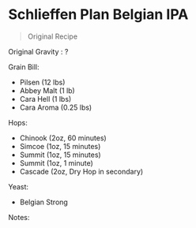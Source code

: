 Schlieffen Plan Belgian IPA
===

> Original Recipe

Original Gravity : ?

Grain Bill:

* Pilsen (12 lbs)
* Abbey Malt (1 lb)
* Cara Hell (1 lbs)
* Cara Aroma (0.25 lbs)

Hops:

* Chinook (2oz, 60 minutes)
* Simcoe (1oz, 15 minutes)
* Summit (1oz, 15 minutes)
* Summit (1oz, 1 minute)
* Cascade (2oz, Dry Hop in secondary)

Yeast:

* Belgian Strong

Notes:
